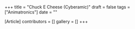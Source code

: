 +++
title = "Chuck E Cheese (Cyberamic)"
draft = false
tags = ["Animatronics"]
date = ""

[Article]
contributors = []
gallery = []
+++
